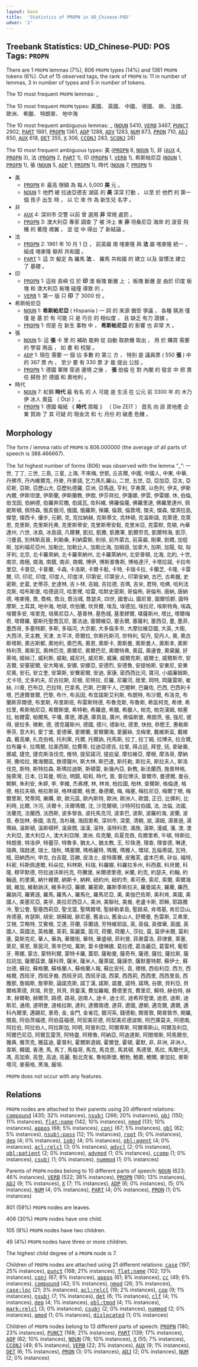 ```yaml
---
layout: base
title:  'Statistics of PROPN in UD_Chinese-PUD'
udver: '2'
---
```


## Treebank Statistics: UD_Chinese-PUD: POS Tags: `PROPN`

There are 1 `PROPN` lemmas (7%), 806 `PROPN` types (14%) and 1361 `PROPN` tokens (6%).
Out of 15 observed tags, the rank of `PROPN` is: 11 in number of lemmas, 3 in number of types and 5 in number of tokens.

The 10 most frequent `PROPN` lemmas: _

The 10 most frequent `PROPN` types:  美國、 英國、 中國、 德國、 歐、 法國、 歐洲、 希臘、 特朗普、 地中海

The 10 most frequent ambiguous lemmas: _ (<tt><a href="zh_pud-pos-NOUN.html">NOUN</a></tt> 5410, <tt><a href="zh_pud-pos-VERB.html">VERB</a></tt> 3467, <tt><a href="zh_pud-pos-PUNCT.html">PUNCT</a></tt> 2902, <tt><a href="zh_pud-pos-PART.html">PART</a></tt> 1881, <tt><a href="zh_pud-pos-PROPN.html">PROPN</a></tt> 1361, <tt><a href="zh_pud-pos-ADP.html">ADP</a></tt> 1288, <tt><a href="zh_pud-pos-ADV.html">ADV</a></tt> 1283, <tt><a href="zh_pud-pos-NUM.html">NUM</a></tt> 873, <tt><a href="zh_pud-pos-PRON.html">PRON</a></tt> 710, <tt><a href="zh_pud-pos-ADJ.html">ADJ</a></tt> 650, <tt><a href="zh_pud-pos-AUX.html">AUX</a></tt> 618, <tt><a href="zh_pud-pos-DET.html">DET</a></tt> 355, <tt><a href="zh_pud-pos-X.html">X</a></tt> 306, <tt><a href="zh_pud-pos-CCONJ.html">CCONJ</a></tt> 283, <tt><a href="zh_pud-pos-SCONJ.html">SCONJ</a></tt> 28)

The 10 most frequent ambiguous types:  美 (<tt><a href="zh_pud-pos-PROPN.html">PROPN</a></tt> 8, <tt><a href="zh_pud-pos-NOUN.html">NOUN</a></tt> 1), 非 (<tt><a href="zh_pud-pos-AUX.html">AUX</a></tt> 4, <tt><a href="zh_pud-pos-PROPN.html">PROPN</a></tt> 3), 法 (<tt><a href="zh_pud-pos-PROPN.html">PROPN</a></tt> 2, <tt><a href="zh_pud-pos-PART.html">PART</a></tt> 1), 印 (<tt><a href="zh_pud-pos-PROPN.html">PROPN</a></tt> 1, <tt><a href="zh_pud-pos-VERB.html">VERB</a></tt> 1), 希斯帕尼亞 (<tt><a href="zh_pud-pos-NOUN.html">NOUN</a></tt> 1, <tt><a href="zh_pud-pos-PROPN.html">PROPN</a></tt> 1), 張 (<tt><a href="zh_pud-pos-NOUN.html">NOUN</a></tt> 5, <tt><a href="zh_pud-pos-ADP.html">ADP</a></tt> 1, <tt><a href="zh_pud-pos-PROPN.html">PROPN</a></tt> 1), 時代 (<tt><a href="zh_pud-pos-NOUN.html">NOUN</a></tt> 7, <tt><a href="zh_pud-pos-PROPN.html">PROPN</a></tt> 1)


* 美
  * <tt><a href="zh_pud-pos-PROPN.html">PROPN</a></tt> 8: 最高 限額 為 每人 5,000 <b>美</b> 元 。
  * <tt><a href="zh_pud-pos-NOUN.html">NOUN</a></tt> 1: 他們 被 拉迪亞德吉 湖區 的 <b>美</b> 深深 打動 ， 以至 於 他們 的 第一 個 孩子 出生 時 ， 以 它 來 作 為 新生兒 名字 。
* 非
  * <tt><a href="zh_pud-pos-AUX.html">AUX</a></tt> 4: 深圳市 交警 以前 曾 選用 <b>非</b> 常規 處罰 。
  * <tt><a href="zh_pud-pos-PROPN.html">PROPN</a></tt> 3: 澳大利亞 專家 調查 了 被 沖上 東 <b>非</b> 坦桑尼亞 海岸 的 波音 飛機 的 著陸 襟翼 ， 並 從 中 得出 了 新結論 。
* 法
  * <tt><a href="zh_pud-pos-PROPN.html">PROPN</a></tt> 2: 1961 年 10 月 1 日 ， 前英屬 南 喀麥隆 與 <b>法</b> 屬 喀麥隆 統一 ， 組成 喀麥隆 聯邦 共和國 。
  * <tt><a href="zh_pud-pos-PART.html">PART</a></tt> 1: 這 次 擬定 為 羅馬 <b>法</b> 、 羅馬 共和國 的 建立 以及 習慣法 建立 了 基礎 。
* 印
  * <tt><a href="zh_pud-pos-PROPN.html">PROPN</a></tt> 1: 這些 島嶼 位 於 <b>印</b> 澳 板塊 斷層 上 ； 板塊 斷層 是 由於 印度 板塊 和 澳大利亞 板塊 碰撞 導致 的 。
  * <tt><a href="zh_pud-pos-VERB.html">VERB</a></tt> 1: 第一 版 只 <b>印</b> 了 3000 份 。
* 希斯帕尼亞
  * <tt><a href="zh_pud-pos-NOUN.html">NOUN</a></tt> 1: <b>希斯帕尼亞</b> ( Hispania ) 一 詞 的 來源 備受 爭議 ， 各種 猜測 僅僅 是 基 於 有 可能 只 是 巧合 的 相似度 ， 且 缺乏 有力 證據 。
  * <tt><a href="zh_pud-pos-PROPN.html">PROPN</a></tt> 1: 但是 在 新生 事物 中 ， <b>希斯帕尼亞</b> 的 影響 也 非常 大 。
* 張
  * <tt><a href="zh_pud-pos-NOUN.html">NOUN</a></tt> 5: 這 <b>張</b> 卡 里 的 補助 能夠 從 自動 取款機 取出 ， 用 於 購買 需要 的 學習 用品 ， 如 書 和 校服 。
  * <tt><a href="zh_pud-pos-ADP.html">ADP</a></tt> 1: 現在 需要 一 個 佔 多數 的 第三 方 ， 特別 是 議員票 ( 550 <b>張</b> ) 中 的 367 票 內 ， 至少 要 有 330 票 才 能 提出 公投 。
  * <tt><a href="zh_pud-pos-PROPN.html">PROPN</a></tt> 1: 德國 軍隊 穿過 邊境 之後 ， <b>張</b> 伯倫 在 對 內閣 的 發言 中 把 責任 歸咎 於 德國 和 奧地利 。
* 時代
  * <tt><a href="zh_pud-pos-NOUN.html">NOUN</a></tt> 7: 紅銅 <b>時代</b> 最 有名 的 人 可能 是 生活 在 公元 前 3300 年 的 木乃伊 冰人 奧茲 （ Ötzi ） 。
  * <tt><a href="zh_pud-pos-PROPN.html">PROPN</a></tt> 1: 德國 報紙 《 <b>時代</b> 周報 》 （ Die ZEIT ） 首先 向 該 房地產 企業 質詢 了 其 可疑 的 現金流 和 七 月份 的 破產 危機 。

## Morphology

The form / lemma ratio of `PROPN` is 806.000000 (the average of all parts of speech is 388.466667).

The 1st highest number of forms (806) was observed with the lemma “_”: 一世, 丁丁, 三世, 三島, 三星, 上海, 不來梅, 世凱, 丘吉爾, 中國, 中國人, 中東, 中華, 丹佛市, 丹內維爾克, 丹麥, 丹麥語, 乞力馬扎羅山, 二世, 五世, 亞, 亞加亞, 亞太, 亞尼斯, 亞斯, 亞歷山大, 亞歷杭德羅, 亞洲, 亞馬遜, 亨利, 亨弗萊, 以色列, 伊夫, 伊斯內爾, 伊斯坦堡, 伊斯蘭, 伊斯蘭教, 伊朗, 伊莎貝拉, 伊蓮娜, 伊雲, 伊雷娜, 休, 伯倫, 伯戈因, 伯納德, 伯羅奔尼撒, 伯諾瓦, 佐科維, 佛羅倫薩, 佛羅里達, 佛羅里達州, 佩妮斯頓, 佩特森, 俄亥俄河, 俄國, 俄羅斯, 保羅, 倫敦, 倫敦塔, 傑夫, 傑森, 傑濟拉島, 傑登, 傑西卡, 優步, 元朝, 克, 克拉納赫, 克斯蒂文, 克林頓, 克溫斯語, 克萊德, 克萊恩, 克里斯, 克里斯托弗, 克里斯蒂安, 克里斯蒂安鬆, 克里米亞, 克雷默, 克頓, 內華達州, 六世, 冰島, 冰島語, 凡爾賽, 凱拉, 凱撒, 凱撒軍, 凱爾奈克, 凱爾特海, 凱莎, 刁曼島, 別林斯高晉, 利勒桑, 利納雷斯, 則徐, 前外蒙古, 前英屬, 剛果, 劍橋, 加低斯, 加利福尼亞州, 加勒比, 加勒比人, 加勒比海, 加姆遜, 加拿大, 加斯, 加龍, 匈, 匈牙利, 北京, 北卡羅來納, 北卡羅來納州, 北卡羅萊納州, 北安普頓, 北海, 北約, 十世, 南京, 南極, 南海, 南銀, 南非, 南韓, 博伊, 博斯普魯斯, 博格達汗, 卡塔拉諾, 卡拉布里亞, 卡普亞, 卡普蘭, 卡森, 卡洛斯, 卡爾卡鬆, 卡特, 卡瑞卡拉, 卡蘭芝, 卡隆, 卡雷爾, 印, 印尼, 印度, 印度人, 印度洋, 印第安, 印第安人, 印第安納, 古巴, 古希臘, 史密斯, 史葛, 史蒂芬, 史達林, 吉卜林, 吉姆, 吉拉德, 吉瑪, 吉米, 君特, 哈佛, 哈利法克斯, 哈布斯堡, 哈德遜河, 哈里裡, 哈雷, 哈默史密斯, 哥倫佈, 哥倫布, 唐納, 唐納德, 喀麥隆, 喬, 喬格, 喬治, 喬治城, 喬瑟夫, 四世, 國會山, 圖尼普, 圖爾恰郡, 圖特摩斯, 土耳其, 地中海, 地球, 坎伯蘭, 坎貝爾, 埃及, 埃德加, 埃拉尼, 埃斯特角, 埃森, 埃爾多安, 埃里克, 培奧尼亞人, 基普林, 基色城, 基里繆爾, 堪薩斯州, 塔比, 塔爾梅奇, 塔爾羅, 塞斯托聖喬瓦尼, 塞法迪, 塞爾維亞, 塞舌爾, 塞薩利, 塞西亞, 墨, 墨菲, 墨西哥, 多塞特郡, 多斯, 多瑙河, 大京都, 大多倫多市, 大摩拉維亞國, 大英, 大衛, 大西洋, 天主教, 天津, 太平洋, 奇爾拉, 奈斯托斯河, 奈特利, 契丹, 契丹人, 奧, 奧古斯塔斯, 奧古斯都, 奧地利, 奧巴馬, 奧恩, 奧斯卡, 奧斯曼, 奧斯曼人, 奧斯本, 奧斯特利茨, 奧斯瓦, 奧林匹克, 奧爾尼, 奧爾巴尼, 奧爾特弗, 奧茲, 奧運會, 奧黛麗, 好萊塢, 姬絲汀, 威利斯, 威勒, 威尼托, 威尼斯, 威廉, 威爾克斯, 威爾士, 威爾斯市, 安吉爾, 安塞密爾, 安大略省, 安娜, 安娜亞, 安德烈, 安德魯, 安提帕斯, 安東尼, 安東尼奧, 安石, 安立奎, 安第斯, 安賽密爾, 安迪, 家康, 密西西比河, 寶河, 小威廉姆斯, 尤卡坦, 尤多約夫, 尼古拉斯, 尼根, 尼特拉, 尼羅, 尼羅河, 居里, 岡特, 岡薩雷斯, 崔絲, 川普, 巴布亞, 巴拉特, 巴拿馬, 巴斯, 巴爾干人, 巴爾幹, 巴羅佐, 巴西, 巴西利卡塔, 巴達爾普爾, 巴黎, 布什, 布呂因, 布宜諾斯艾利斯, 布朗特, 布沙爾, 布洛克, 布蘭斯菲爾德, 布里斯, 布里斯班, 布雷斯特德, 布魯克斯, 布魯斯, 希區柯克, 希律, 希拉里, 希斯帕尼亞, 希爾斯堡, 希特勒, 希羅底, 希臘, 希臘人, 帕克, 帕克漢姆, 帕塞拉, 帕爾雷, 帕爾馬, 平壤, 庫恩, 庫邁, 庫頁島, 廣州, 弗倫斯堡, 弗朗茨, 張, 強尼, 彼得, 彼拉多, 微軟, 德, 德克薩斯州, 德國, 德川, 德新社, 德里, 快拍, 恭愍王, 惠勒斯蒂芬, 意大利, 愛丁堡, 愛德華, 愛爾蘭, 愛爾蘭海, 愛麗絲, 戈梅里, 戴維斯盃, 戴維森, 戴高樂, 扎克伯格, 托利黨, 托爾, 托爾訥, 托馬斯, 拉丁, 拉丁姆, 拉博夫, 拉合爾, 拉布羅卡, 拉瑪爾, 拉美西斯, 拉費蒂, 拉迪亞德吉, 拉里, 拜占廷, 拜登, 括, 拿破崙, 挪威, 捷克, 捷克斯洛伐克, 推特, 提契諾河, 提庇留, 摩拉維亞, 摩根, 摩洛哥, 摩納哥, 撒哈拉, 撒海爾區, 敖德薩州, 斯大林, 斯巴達, 斯托勒, 斯拉夫, 斯拉夫人, 斯洛伐克, 斯特, 斯特拉森, 斯瑪拉迪斯, 斯頓雷, 新幾內亞, 新教, 新法蘭西, 施普林格, 施萊灣, 日本, 日耳曼, 明治, 明鏡, 昭和, 時代, 普, 普拉博沃, 普爾市, 曼德爾, 曼谷, 朝鮮, 朱利安, 朱婷, 李, 李維, 杰弗裡, 林, 林肯, 柏拉圖, 柏林, 查爾斯, 格倫達, 格德, 格拉夫頓, 格拉斯哥, 格林威爾, 格里, 桑德蘭, 梅, 梅塞, 梅拉尼亞, 梅爾丁根, 梅爾里斯, 梵蒂岡, 樂購, 歐, 歐元區, 歐內斯特, 歐洲, 歐洲人, 歐盟, 正日, 比佛利, 比利時, 比爾, 汴河, 沃爾卡, 沃爾瑪爾, 沈, 沙克爾頓, 沙特阿拉伯國, 法, 法倫, 法國, 法蘭克, 法蘭西, 法西斯, 波多黎各, 波托馬克河, 波拿巴, 波斯, 波羅的海, 波蘭, 波音, 泰加林, 泰國, 洛克, 洛杉磯, 海因里希, 深圳市, 深愛, 清朝, 湖, 湯姆, 湯普遜, 湯瑪絲, 溫斯頓, 溫斯頓杯, 溫泉關, 溫漢, 溫特, 溫特科恩, 滿族, 漢斯, 漫威, 潘, 澳, 澳大利亞, 澳大利亞人, 澳大利亞隊, 澳洲, 烏克蘭, 烏夏克吞, 烏爾里希, 牛頓, 特斯拉, 特朗普, 特洛伊, 特蕾莎, 特魯多, 猶太人, 猶太教, 王, 珍珠港, 理查, 理查德, 琳達, 瑞典, 瑞啟達, 瑞士, 瑞秋, 瑪塞爾, 瑪格麗特, 瑪雅, 瑪雅人, 環球, 瓦倫蒂諾, 瓦特, 瓶, 田納西州, 申克, 白吉龍, 百勝, 皮洛士, 皮特庫賽, 皮雅芙, 盧本巴希, 矽谷, 福特, 科密, 科斯佩達爾, 科朵拉, 科林斯, 科瑞, 科羅娜, 科羅拉多州, 科西嘉, 科貝爾, 科隆, 穆罕默德, 符拉迪沃斯托克, 符騰堡, 米爾德里德, 米蘭, 約克, 約瑟夫, 約翰, 約翰遜, 約里奧, 納什維爾, 納斯卡, 納粹, 紐約州, 紐約市, 素可泰, 索尼, 索爾, 索爾海姆, 維加, 維勒訥沃, 維多利亞, 羅娜, 羅密歐, 羅斯季斯拉夫, 羅曼諾夫, 羅蘭, 羅西, 羅訥河, 羅賓遜, 羅馬, 羅馬人, 羅馬化, 羅馬尼亞, 美, 美伽巴佐斯, 美利肯, 美國, 美國人, 美塞尼亞, 美孚, 美拉尼西亞人, 美洲, 美聯社, 美裔, 老盧卡斯, 耶穌, 耶路撒冷, 聖公會, 聖塞西莉亞, 聖戈當, 聖瑪爾塔, 聖赫勒拿島, 聖路易, 肯塔基, 肯尼亞山, 肯德基, 肯瑟斯, 胡安, 胡蘇姆, 腓尼基, 舊金山, 舊金山人, 舒爾曼, 色雷斯, 艾弗里, 艾根, 艾略特, 艾賓根, 艾達, 芬蘭, 芬蘭語, 芳特維耶區, 英, 英倫, 英傑華, 英國, 英國人, 英國法, 英格蘭, 茉莉, 茱麗葉, 茵河, 荷蘭, 荷蘭人, 莎拉, 莫, 莫伊米爾, 莫利塞, 莫斯克尼, 華人, 華為, 華爾街, 華特, 華盛頓, 菲利普, 菲奧雷洛, 菲律賓, 萊塞, 萊尼, 萊恩, 萊茵河, 萊辛巴哈, 萬斯, 葉卡捷琳娜, 葛拉德, 葛洛麗亞, 葛雷柯, 葡萄牙, 蒂娜, 蒙古, 蒙特利爾, 蒙特卡羅, 蓋耶, 薩勒曼, 薩奇布, 薩德, 薩拉, 薩拉斯, 薩拉託加, 薩爾茲堡, 薩科齊, 薩米, 薩米人, 薩萊諾, 薩謨奈, 薩默塞特郡, 蘇伊士, 蘇台德, 蘇拉, 蘇格蘭, 蘇格蘭人, 蘇格蘭人報, 蘇比安托, 袁, 裡根, 西伯利亞, 西方, 西格爾, 西班牙, 西班牙裔, 西班牙詞, 西班牙語, 西蒙, 西西莉, 西西里, 西西里島, 西雅那, 詹姆斯, 詹寧斯, 論諾克斯, 諾丁漢, 諾斯, 諾曼, 諾特, 諾瑪, 谷歌, 貝利亞, 貝爾格萊德, 貝瑞, 貝登, 貝貝, 貝靈漢, 費加羅報, 費德里克, 費里尼, 賴特, 赫伯特, 赫本, 赫爾勒, 赫爾茨, 路德, 路易, 迦南人, 迪卡, 迪士尼, 迪希邦登堡, 迪恩, 迪斯, 迪斯尼, 通用, 道明會, 道格拉斯, 達利, 達爾南德, 達菲, 遼國, 遼朝, 邁克爾, 邁爾, 邁科內爾里, 邁錫尼, 里奇, 金, 金門, 金雀花, 銀河系, 錢德勒, 開普敦, 開普敦市, 開羅, 關島, 阿伯茨福德, 阿伯茲福德, 阿契美尼德, 阿契美尼德波斯, 阿巴庫莫夫, 阿德南, 阿拉伯, 阿拉伯人, 阿拉斯加, 阿明, 阿普利亞, 阿爾卑斯, 阿爾卑斯山, 阿爾及利亞, 阿爾巴尼亞, 阿爾瓦雷茨, 阿特靈, 阿穆魯, 阿納亞, 阿迪達斯, 阿閔塔斯, 阿馬爾奈, 雅典, 雅茨克, 雅茲迪, 霍普利, 霍爾斯道姆, 霍爾登, 霍頓, 霍默, 非, 非洲, 非洲人, 韋斯, 韓國, 香港, 馬, 馬丁, 馬倫哥, 馬克, 馬克思, 馬其頓, 馬德里, 馬拉, 馬爾代夫, 馮, 高加索, 高登, 高迪, 高麗, 魁北克省, 魯帕斯堡, 鮑勃, 鮑嘉, 鮑爾, 麥加拉, 麥斯塔河, 麥葵格, 黑海, 龐培.

`PROPN` does not occur with any features.


## Relations

`PROPN` nodes are attached to their parents using 20 different relations: <tt><a href="zh_pud-dep-compound.html">compound</a></tt> (435; 32% instances), <tt><a href="zh_pud-dep-nsubj.html">nsubj</a></tt> (266; 20% instances), <tt><a href="zh_pud-dep-obj.html">obj</a></tt> (150; 11% instances), <tt><a href="zh_pud-dep-flat-name.html">flat:name</a></tt> (142; 10% instances), <tt><a href="zh_pud-dep-nmod.html">nmod</a></tt> (131; 10% instances), <tt><a href="zh_pud-dep-appos.html">appos</a></tt> (68; 5% instances), <tt><a href="zh_pud-dep-conj.html">conj</a></tt> (67; 5% instances), <tt><a href="zh_pud-dep-obl.html">obl</a></tt> (62; 5% instances), <tt><a href="zh_pud-dep-nsubj-pass.html">nsubj:pass</a></tt> (12; 1% instances), <tt><a href="zh_pud-dep-root.html">root</a></tt> (5; 0% instances), <tt><a href="zh_pud-dep-dep.html">dep</a></tt> (4; 0% instances), <tt><a href="zh_pud-dep-iobj.html">iobj</a></tt> (4; 0% instances), <tt><a href="zh_pud-dep-obl-agent.html">obl:agent</a></tt> (4; 0% instances), <tt><a href="zh_pud-dep-acl-relcl.html">acl:relcl</a></tt> (3; 0% instances), <tt><a href="zh_pud-dep-advcl.html">advcl</a></tt> (2; 0% instances), <tt><a href="zh_pud-dep-obl-patient.html">obl:patient</a></tt> (2; 0% instances), <tt><a href="zh_pud-dep-advmod.html">advmod</a></tt> (1; 0% instances), <tt><a href="zh_pud-dep-ccomp.html">ccomp</a></tt> (1; 0% instances), <tt><a href="zh_pud-dep-csubj.html">csubj</a></tt> (1; 0% instances), <tt><a href="zh_pud-dep-nummod.html">nummod</a></tt> (1; 0% instances)

Parents of `PROPN` nodes belong to 10 different parts of speech: <tt><a href="zh_pud-pos-NOUN.html">NOUN</a></tt> (623; 46% instances), <tt><a href="zh_pud-pos-VERB.html">VERB</a></tt> (522; 38% instances), <tt><a href="zh_pud-pos-PROPN.html">PROPN</a></tt> (180; 13% instances), <tt><a href="zh_pud-pos-ADJ.html">ADJ</a></tt> (9; 1% instances), <tt><a href="zh_pud-pos-X.html">X</a></tt> (7; 1% instances), <tt><a href="zh_pud-pos-ADP.html">ADP</a></tt> (6; 0% instances),  (5; 0% instances), <tt><a href="zh_pud-pos-NUM.html">NUM</a></tt> (4; 0% instances), <tt><a href="zh_pud-pos-PART.html">PART</a></tt> (4; 0% instances), <tt><a href="zh_pud-pos-PRON.html">PRON</a></tt> (1; 0% instances)

801 (59%) `PROPN` nodes are leaves.

406 (30%) `PROPN` nodes have one child.

105 (8%) `PROPN` nodes have two children.

49 (4%) `PROPN` nodes have three or more children.

The highest child degree of a `PROPN` node is 7.

Children of `PROPN` nodes are attached using 21 different relations: <tt><a href="zh_pud-dep-case.html">case</a></tt> (197; 25% instances), <tt><a href="zh_pud-dep-punct.html">punct</a></tt> (168; 21% instances), <tt><a href="zh_pud-dep-flat-name.html">flat:name</a></tt> (102; 13% instances), <tt><a href="zh_pud-dep-conj.html">conj</a></tt> (67; 8% instances), <tt><a href="zh_pud-dep-appos.html">appos</a></tt> (61; 8% instances), <tt><a href="zh_pud-dep-cc.html">cc</a></tt> (49; 6% instances), <tt><a href="zh_pud-dep-compound.html">compound</a></tt> (42; 5% instances), <tt><a href="zh_pud-dep-nmod.html">nmod</a></tt> (26; 3% instances), <tt><a href="zh_pud-dep-case-loc.html">case:loc</a></tt> (21; 3% instances), <tt><a href="zh_pud-dep-acl-relcl.html">acl:relcl</a></tt> (19; 2% instances), <tt><a href="zh_pud-dep-cop.html">cop</a></tt> (9; 1% instances), <tt><a href="zh_pud-dep-nsubj.html">nsubj</a></tt> (7; 1% instances), <tt><a href="zh_pud-dep-det.html">det</a></tt> (6; 1% instances), <tt><a href="zh_pud-dep-clf.html">clf</a></tt> (4; 1% instances), <tt><a href="zh_pud-dep-dep.html">dep</a></tt> (4; 1% instances), <tt><a href="zh_pud-dep-obl-tmod.html">obl:tmod</a></tt> (4; 1% instances), <tt><a href="zh_pud-dep-mark-relcl.html">mark:relcl</a></tt> (3; 0% instances), <tt><a href="zh_pud-dep-csubj.html">csubj</a></tt> (2; 0% instances), <tt><a href="zh_pud-dep-nummod.html">nummod</a></tt> (2; 0% instances), <tt><a href="zh_pud-dep-amod.html">amod</a></tt> (1; 0% instances), <tt><a href="zh_pud-dep-dislocated.html">dislocated</a></tt> (1; 0% instances)

Children of `PROPN` nodes belong to 13 different parts of speech: <tt><a href="zh_pud-pos-PROPN.html">PROPN</a></tt> (180; 23% instances), <tt><a href="zh_pud-pos-PUNCT.html">PUNCT</a></tt> (168; 21% instances), <tt><a href="zh_pud-pos-PART.html">PART</a></tt> (139; 17% instances), <tt><a href="zh_pud-pos-ADP.html">ADP</a></tt> (82; 10% instances), <tt><a href="zh_pud-pos-NOUN.html">NOUN</a></tt> (78; 10% instances), <tt><a href="zh_pud-pos-X.html">X</a></tt> (55; 7% instances), <tt><a href="zh_pud-pos-CCONJ.html">CCONJ</a></tt> (49; 6% instances), <tt><a href="zh_pud-pos-VERB.html">VERB</a></tt> (22; 3% instances), <tt><a href="zh_pud-pos-AUX.html">AUX</a></tt> (9; 1% instances), <tt><a href="zh_pud-pos-DET.html">DET</a></tt> (6; 1% instances), <tt><a href="zh_pud-pos-PRON.html">PRON</a></tt> (3; 0% instances), <tt><a href="zh_pud-pos-ADJ.html">ADJ</a></tt> (2; 0% instances), <tt><a href="zh_pud-pos-NUM.html">NUM</a></tt> (2; 0% instances)

